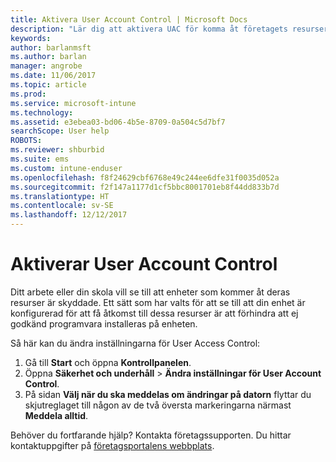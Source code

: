 ```yaml
---
title: Aktivera User Account Control | Microsoft Docs
description: "Lär dig att aktivera UAC för komma åt företagets resurser."
keywords: 
author: barlanmsft
ms.author: barlan
manager: angrobe
ms.date: 11/06/2017
ms.topic: article
ms.prod: 
ms.service: microsoft-intune
ms.technology: 
ms.assetid: e3ebea03-bd06-4b5e-8709-0a504c5d7bf7
searchScope: User help
ROBOTS: 
ms.reviewer: shburbid
ms.suite: ems
ms.custom: intune-enduser
ms.openlocfilehash: f8f24629cbf6768e49c244ee6dfe31f0035d052a
ms.sourcegitcommit: f2f147a1177d1cf5bbc8001701eb8f44dd833b7d
ms.translationtype: HT
ms.contentlocale: sv-SE
ms.lasthandoff: 12/12/2017
---
```

# <a name="how-to-enable-user-access-control"></a>Aktiverar User Account Control

Ditt arbete eller din skola vill se till att enheter som kommer åt deras resurser är skyddade. Ett sätt som har valts för att se till att din enhet är konfigurerad för att få åtkomst till dessa resurser är att förhindra att ej godkänd programvara installeras på enheten.

Så här kan du ändra inställningarna för User Access Control:

1. Gå till **Start** och öppna **Kontrollpanelen**.
2. Öppna **Säkerhet och underhåll** > **Ändra inställningar för User Account Control**.
3. På sidan **Välj när du ska meddelas om ändringar på datorn** flyttar du skjutreglaget till någon av de två översta markeringarna närmast **Meddela alltid**.

Behöver du fortfarande hjälp? Kontakta företagssupporten. Du hittar kontaktuppgifter på [företagsportalens webbplats](https://portal.manage.microsoft.com#HelpDeskDialog).
